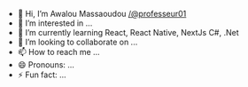 - 👋 Hi, I’m Awalou Massaoudou </@professeur01>
- 👀 I’m interested in ...
- 🌱 I’m currently learning React, React Native, NextJs C#, .Net
- 💞️ I’m looking to collaborate on ...
- 📫 How to reach me ...
- 😄 Pronouns: ...
- ⚡ Fun fact: ...

<!---
professeur01/professeur01 is a ✨ special ✨ repository because its `README.md` (this file) appears on your GitHub profile.
You can click the Preview link to take a look at your changes.
--->
